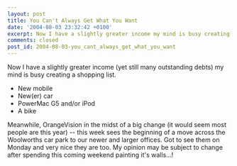 ```yaml
---
layout: post
title: You Can't Always Get What You Want
date: '2004-08-03 23:32:42 +0100'
excerpt: Now I have a slightly greater income my mind is busy creating a shopping list.
comments: closed
post_id: 2004-08-03-you_cant_always_get_what_you_want
---
```

Now I have a slightly greater income (yet still many outstanding debts) my mind is busy creating a shopping list.

* New mobile
* New(er) car
* PowerMac G5 and/or iPod
* A bike

Meanwhile, OrangeVision in the midst of a big change (it would seem most people are this year) -- this week sees the beginning of a move across the Woolworths car park to our newer and larger offices. Got to see them on Monday and very nice they are too. My opinion may be subject to change after spending this coming weekend painting it's walls...!
